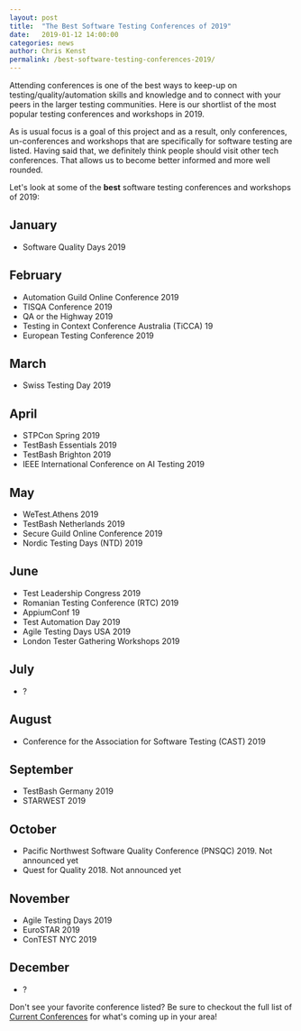 ```yaml
---
layout: post
title:  "The Best Software Testing Conferences of 2019"
date:   2019-01-12 14:00:00
categories: news
author: Chris Kenst
permalink: /best-software-testing-conferences-2019/
---
```

Attending conferences is one of the best ways to keep-up on testing/quality/automation skills and knowledge and to connect with your peers in the larger testing communities. Here is our shortlist of the most popular testing conferences and workshops in 2019.

As is usual focus is a goal of this project and as a result, only conferences, un-conferences and workshops that are specifically for software testing are listed. Having said that, we definitely think people should visit other tech conferences. That allows us to become better informed and more well rounded.

Let's look at some of the **best** software testing conferences and workshops of 2019:

## January

- Software Quality Days 2019

## February

- Automation Guild Online Conference 2019
- TISQA Conference 2019
- QA or the Highway 2019
- Testing in Context Conference Australia (TiCCA) 19
- European Testing Conference 2019

## March

- Swiss Testing Day 2019

## April

- STPCon Spring 2019
- TestBash Essentials 2019
- TestBash Brighton 2019
- IEEE International Conference on AI Testing 2019

## May

- WeTest.Athens 2019
- TestBash Netherlands 2019
- Secure Guild Online Conference 2019
- Nordic Testing Days (NTD) 2019

## June

- Test Leadership Congress 2019
- Romanian Testing Conference (RTC) 2019
- AppiumConf 19
- Test Automation Day 2019
- Agile Testing Days USA 2019
- London Tester Gathering Workshops 2019


## July

- ?

## August

- Conference for the Association for Software Testing (CAST) 2019

## September

- TestBash Germany 2019
- STARWEST 2019

## October

- Pacific Northwest Software Quality Conference (PNSQC) 2019. Not announced yet
- Quest for Quality 2018. Not announced yet

## November

- Agile Testing Days 2019
- EuroSTAR 2019
- ConTEST NYC 2019

## December

- ?


Don't see your favorite conference listed? Be sure to checkout the full list of [Current Conferences](/) for what's coming up in your area!
